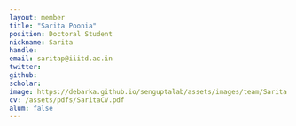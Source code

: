 ```yaml
---
layout: member
title: "Sarita Poonia"
position: Doctoral Student
nickname: Sarita
handle:
email: saritap@iiitd.ac.in
twitter:
github:
scholar:
image: https://debarka.github.io/senguptalab/assets/images/team/Sarita.jpg
cv: /assets/pdfs/SaritaCV.pdf
alum: false
---
```

